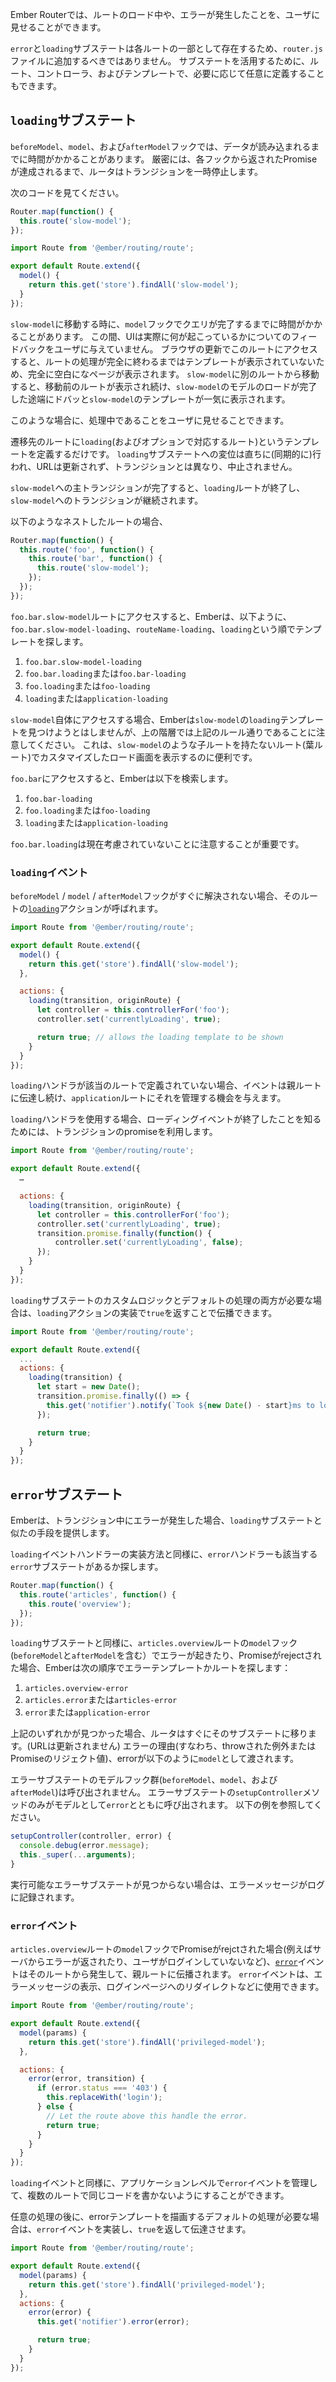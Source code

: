 <!--
The Ember Router allows you to provide feedback that a route is loading, as well
as when an error occurs in loading a route.
-->

Ember Routerでは、ルートのロード中や、エラーが発生したことを、ユーザに見せることができます。

<!--
The `error` and `loading` substates exist as a part of each route, so they
should not be added to your `router.js` file. To utilize a substate, the route, controller,
and template may be optionally defined as desired.
-->

`error`と`loading`サブステートは各ルートの一部として存在するため、`router.js`ファイルに追加するべきではありません。
サブステートを活用するために、ルート、コントローラ、およびテンプレートで、必要に応じて任意に定義することもできます。

<!--
## `loading` substates
-->

## `loading`サブステート

<!--
During the `beforeModel`, `model`, and `afterModel` hooks, data may take some
time to load. Technically, the router pauses the transition until the promises
returned from each hook fulfill.
-->

`beforeModel`、`model`、および`afterModel`フックでは、データが読み込まれるまでに時間がかかることがあります。
厳密には、各フックから返されたPromiseが達成されるまで、ルータはトランジションを一時停止します。

<!--
Consider the following:
-->

次のコードを見てください。

```app/router.js
Router.map(function() {
  this.route('slow-model');
});
```

```app/routes/slow-model.js
import Route from '@ember/routing/route';

export default Route.extend({
  model() {
    return this.get('store').findAll('slow-model');
  }
});
```

<!--
If you navigate to `slow-model`, in the `model` hook,
the query may take a long time to complete.
During this time, your UI isn't really giving you any feedback as to
what's happening. If you're entering this route after a full page
refresh, your UI will be entirely blank, as you have not actually
finished fully entering any route and haven't yet displayed any
templates. If you're navigating to `slow-model` from another
route, you'll continue to see the templates from the previous route
until the model finish loading, and then, boom, suddenly all the
templates for `slow-model` load.
-->

`slow-model`に移動する時に、`model`フックでクエリが完了するまでに時間がかかることがあります。
この間、UIは実際に何が起こっているかについてのフィードバックをユーザに与えていません。
ブラウザの更新でこのルートにアクセスすると、ルートの処理が完全に終わるまではテンプレートが表示されていないため、完全に空白になページが表示されます。
`slow-model`に別のルートから移動すると、移動前のルートが表示され続け、`slow-model`のモデルのロードが完了した途端にドバッと`slow-model`のテンプレートが一気に表示されます。

<!--
So, how can we provide some visual feedback during the transition?
-->

このような場合に、処理中であることをユーザに見せることできます。

<!--
Simply define a template called `loading` (and optionally a corresponding route)
that Ember will transition to. The
intermediate transition into the loading substate happens immediately
(synchronously), the URL won't be updated, and, unlike other transitions, the
currently active transition won't be aborted.
-->

遷移先のルートに`loading`(およびオプションで対応するルート)というテンプレートを定義するだけです。
`loading`サブステートへの変位は直ちに(同期的に)行われ、URLは更新されず、トランジションとは異なり、中止されません。

<!--
Once the main transition into `slow-model` completes, the `loading`
route will be exited and the transition to `slow-model` will continue.
-->

`slow-model`への主トランジションが完了すると、`loading`ルートが終了し、`slow-model`へのトランジションが継続されます。

<!--
For nested routes, like:
-->

以下のようなネストしたルートの場合、

```app/router.js
Router.map(function() {
  this.route('foo', function() {
    this.route('bar', function() {
      this.route('slow-model');
    });
  });
});
```

<!--
When accessing `foo.bar.slow-model` route then Ember will alternate trying to
find a `routeName-loading` or `loading` template in the hierarchy starting with
`foo.bar.slow-model-loading`:
-->

`foo.bar.slow-model`ルートにアクセスすると、Emberは、以下ように、`foo.bar.slow-model-loading`、`routeName-loading`、`loading`という順でテンプレートを探します。

<!--
1. `foo.bar.slow-model-loading`
2. `foo.bar.loading` or `foo.bar-loading`
3. `foo.loading` or `foo-loading`
4. `loading` or `application-loading`
-->

1. `foo.bar.slow-model-loading`
2. `foo.bar.loading`または`foo.bar-loading`
3. `foo.loading`または`foo-loading`
4. `loading`または`application-loading`

<!--
It's important to note that for `slow-model` itself, Ember will not try to
find a `slow-model.loading` template but for the rest of the hierarchy either
syntax is acceptable. This can be useful for creating a custom loading screen
for a leaf route like `slow-model`.
-->

`slow-model`自体にアクセスする場合、Emberは`slow-model`の`loading`テンプレートを見つけようとはしませんが、上の階層では上記のルール通りであることに注意してください。
これは、`slow-model`のような子ルートを持たないルート(葉ルート)でカスタマイズしたロード画面を表示するのに便利です。

<!--
When accessing `foo.bar` route then Ember will search for:
-->

`foo.bar`にアクセスすると、Emberは以下を検索します。

<!--
1. `foo.bar-loading`
2. `foo.loading` or `foo-loading`
3. `loading` or `application-loading`
-->

1. `foo.bar-loading`
2. `foo.loading`または`foo-loading`
3. `loading`または`application-loading`

<!--
It's important to note that `foo.bar.loading` is not considered now.
-->

`foo.bar.loading`は現在考慮されていないことに注意することが重要です。

<!--
### The `loading` event
-->

### `loading`イベント

<!--
If the various `beforeModel`/`model`/`afterModel` hooks
don't immediately resolve, a [`loading`](https://www.emberjs.com/api/ember/2.16/classes/Route/events/loading?anchor=loading) event will be fired on that route.
-->

`beforeModel` / `model` / `afterModel`フックがすぐに解決されない場合、そのルートの[`loading`](https://www.emberjs.com/api/ember/2.16/classes/Route/events/loading?anchor=loading)アクションが呼ばれます。

```app/routes/foo-slow-model.js
import Route from '@ember/routing/route';

export default Route.extend({
  model() {
    return this.get('store').findAll('slow-model');
  },

  actions: {
    loading(transition, originRoute) {
      let controller = this.controllerFor('foo');
      controller.set('currentlyLoading', true);

      return true; // allows the loading template to be shown
    }
  }
});
```

<!--
If the `loading` handler is not defined at the specific route,
the event will continue to bubble above a transition's parent
route, providing the `application` route the opportunity to manage it.
-->

`loading`ハンドラが該当のルートで定義されていない場合、イベントは親ルートに伝達し続け、`application`ルートにそれを管理する機会を与えます。

<!--
When using the `loading` handler, we can make use of the transition promise to know when the loading event is over:
-->

`loading`ハンドラを使用する場合、ローディングイベントが終了したことを知るためには、トランジションのpromiseを利用します。


```app/routes/foo-slow-model.js
import Route from '@ember/routing/route';

export default Route.extend({
  …

  actions: {
    loading(transition, originRoute) {
      let controller = this.controllerFor('foo');
      controller.set('currentlyLoading', true);
      transition.promise.finally(function() {
          controller.set('currentlyLoading', false);
      });
    }
  }
});
```

<!--
In case we want both custom logic and the default behaviour for the loading substate,
we can implement the `loading` action and let it bubble by returning `true`.
-->

`loading`サブステートのカスタムロジックとデフォルトの処理の両方が必要な場合は、`loading`アクションの実装で`true`を返すことで伝播できます。

```app/routes/foo-slow-model.js
import Route from '@ember/routing/route';

export default Route.extend({
  ...
  actions: {
    loading(transition) {
      let start = new Date();
      transition.promise.finally(() => {
        this.get('notifier').notify(`Took ${new Date() - start}ms to load`);
      });

      return true;
    }
  }
});
```

<!--
## `error` substates
-->

## `error`サブステート

<!--
Ember provides an analogous approach to `loading` substates in
the case of errors encountered during a transition.
-->

Emberは、トランジション中にエラーが発生した場合、`loading`サブステートと似たの手段を提供します。

<!--
Similar to how the default `loading` event handlers are implemented,
the default `error` handlers will look for an appropriate error substate to
enter, if one can be found.
-->

`loading`イベントハンドラーの実装方法と同様に、`error`ハンドラーも該当する`error`サブステートがあるか探します。

```app/router.js
Router.map(function() {
  this.route('articles', function() {
    this.route('overview');
  });
});
```

<!--
As with the `loading` substate, on a thrown error or rejected promise returned
from the `articles.overview` route's `model` hook (or `beforeModel` or
`afterModel`) Ember will look for an error template or route in the following
order:
-->

`loading`サブステートと同様に、`articles.overview`ルートの`model`フック(`beforeModel`と`afterModel`を含む）でエラーが起きたり、Promiseがrejectされた場合、Emberは次の順序でエラーテンプレートかルートを探します：

<!--
1. `articles.overview-error`
2. `articles.error` or `articles-error`
3. `error` or `application-error`
-->

1. `articles.overview-error`
2. `articles.error`または`articles-error`
3. `error`または`application-error`

<!--
If one of the above is found, the router will immediately transition into
that substate (without updating the URL). The "reason" for the error
(i.e. the exception thrown or the promise reject value) will be passed
to that error state as its `model`.
-->

上記のいずれかが見つかった場合、ルータはすぐにそのサブステートに移ります。(URLは更新されません)
エラーの理由(すなわち、throwされた例外またはPromiseのリジェクト値)、errorが以下のように`model`として渡されます。

<!--
The model hooks (`beforeModel`, `model`, and `afterModel`) of an error substate
are not called. Only the `setupController` method of the error substate is
called with the `error` as the model. See example below:
-->

エラーサブステートのモデルフック群(`beforeModel`、`model`、および`afterModel`)は呼び出されません。
エラーサブステートの`setupController`メソッドのみがモデルとして`error`とともに呼び出されます。
以下の例を参照してください。

```js
setupController(controller, error) {
  console.debug(error.message);
  this._super(...arguments);
}
```

<!--
If no viable error substates can be found, an error message will be
logged.
-->

実行可能なエラーサブステートが見つからない場合は、エラーメッセージがログに記録されます。

<!--
### The `error` event
-->

### `error`イベント

<!--
If the `articles.overview` route's `model` hook returns a promise that rejects
(for instance the server returned an error, the user isn't logged in,
etc.), an [`error`](https://www.emberjs.com/api/ember/2.16/classes/Route/events/error?anchor=error) event will fire from that route and bubble upward.
This `error` event can be handled and used to display an error message,
redirect to a login page, etc.
-->

`articles.overview`ルートの`model`フックでPromiseがrejctされた場合(例えばサーバからエラーが返されたり、ユーザがログインしていないなど)、[`error`](https://www.emberjs.com/api/ember/2.16/classes/Route/events/error?anchor=error)イベントはそのルートから発生して、親ルートに伝播されます。
`error`イベントは、エラーメッセージの表示、ログインページへのリダイレクトなどに使用できます。

```app/routes/articles-overview.js
import Route from '@ember/routing/route';

export default Route.extend({
  model(params) {
    return this.get('store').findAll('privileged-model');
  },

  actions: {
    error(error, transition) {
      if (error.status === '403') {
        this.replaceWith('login');
      } else {
        // Let the route above this handle the error.
        return true;
      }
    }
  }
});
```

<!--
Analogous to the `loading` event, you could manage the `error` event
at the application level to avoid writing the same code for multiple routes.
-->

`loading`イベントと同様に、アプリケーションレベルで`error`イベントを管理して、複数のルートで同じコードを書かないようにすることができます。

<!--
In case we want to run some custom logic and have the default behaviour of rendering the error template,
we can handle the `error` event and let it bubble by returning `true`.
-->

任意の処理の後に、errorテンプレートを描画するデフォルトの処理が必要な場合は、`error`イベントを実装し、`true`を返して伝達させます。

```app/routes/articles-overview.js
import Route from '@ember/routing/route';

export default Route.extend({
  model(params) {
    return this.get('store').findAll('privileged-model');
  },
  actions: {
    error(error) {
      this.get('notifier').error(error);

      return true;
    }
  }
});
```

